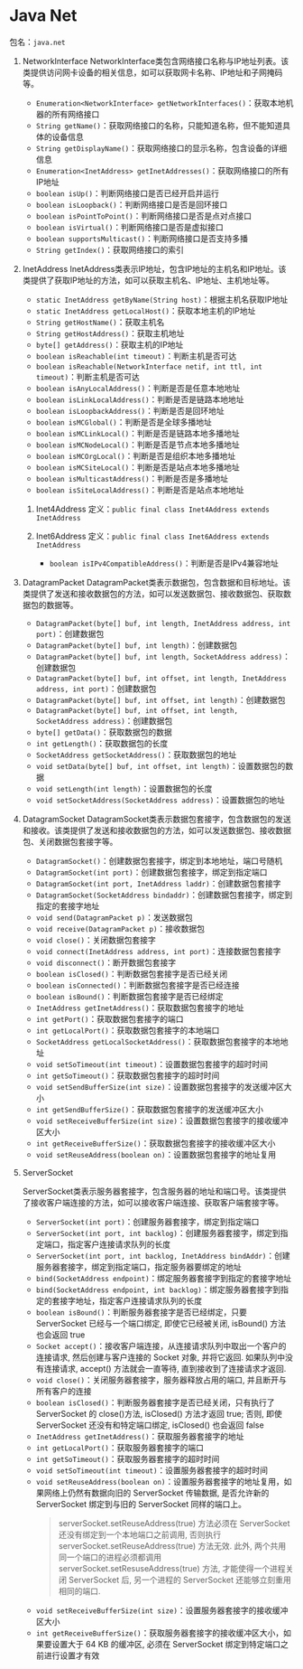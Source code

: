 # Java Net

包名：`java.net`

1. NetworkInterface
   NetworkInterface类包含网络接口名称与IP地址列表。该类提供访问网卡设备的相关信息，如可以获取网卡名称、IP地址和子网掩码等。

   - `Enumeration<NetworkInterface> getNetworkInterfaces()`：获取本地机器的所有网络接口
   - `String getName()`：获取网络接口的名称，只能知道名称，但不能知道具体的设备信息
   - `String getDisplayName()`：获取网络接口的显示名称，包含设备的详细信息
   - `Enumeration<InetAddress> getInetAddresses()`：获取网络接口的所有IP地址
   - `boolean isUp()`：判断网络接口是否已经开启并运行
   - `boolean isLoopback()`：判断网络接口是否是回环接口
   - `boolean isPointToPoint()`：判断网络接口是否是点对点接口
   - `boolean isVirtual()`：判断网络接口是否是虚拟接口
   - `boolean supportsMulticast()`：判断网络接口是否支持多播
   - `String getIndex()`：获取网络接口的索引

2. InetAddress
    InetAddress类表示IP地址，包含IP地址的主机名和IP地址。该类提供了获取IP地址的方法，如可以获取主机名、IP地址、主机地址等。
    - `static InetAddress getByName(String host)`：根据主机名获取IP地址
    - `static InetAddress getLocalHost()`：获取本地主机的IP地址
    - `String getHostName()`：获取主机名
    - `String getHostAddress()`：获取主机地址
    - `byte[] getAddress()`：获取主机的IP地址
    - `boolean isReachable(int timeout)`：判断主机是否可达
    - `boolean isReachable(NetworkInterface netif, int ttl, int timeout)`：判断主机是否可达
    - `boolean isAnyLocalAddress()`：判断是否是任意本地地址
    - `boolean isLinkLocalAddress()`：判断是否是链路本地地址
    - `boolean isLoopbackAddress()`：判断是否是回环地址
    - `boolean isMCGlobal()`：判断是否是全球多播地址
    - `boolean isMCLinkLocal()`：判断是否是链路本地多播地址
    - `boolean isMCNodeLocal()`：判断是否是节点本地多播地址
    - `boolean isMCOrgLocal()`：判断是否是组织本地多播地址
    - `boolean isMCSiteLocal()`：判断是否是站点本地多播地址
    - `boolean isMulticastAddress()`：判断是否是多播地址
    - `boolean isSiteLocalAddress()`：判断是否是站点本地地址
    1. Inet4Address
        定义：`public final class Inet4Address extends InetAddress`

    2. Inet6Address
        定义：`public final class Inet6Address extends InetAddress`

        - `boolean isIPv4CompatibleAddress()`：判断是否是IPv4兼容地址

3. DatagramPacket
    DatagramPacket类表示数据包，包含数据和目标地址。该类提供了发送和接收数据包的方法，如可以发送数据包、接收数据包、获取数据包的数据等。
    - `DatagramPacket(byte[] buf, int length, InetAddress address, int port)`：创建数据包
    - `DatagramPacket(byte[] buf, int length)`：创建数据包
    - `DatagramPacket(byte[] buf, int length, SocketAddress address)`：创建数据包
    - `DatagramPacket(byte[] buf, int offset, int length, InetAddress address, int port)`：创建数据包
    - `DatagramPacket(byte[] buf, int offset, int length)`：创建数据包
    - `DatagramPacket(byte[] buf, int offset, int length, SocketAddress address)`：创建数据包
    - `byte[] getData()`：获取数据包的数据
    - `int getLength()`：获取数据包的长度
    - `SocketAddress getSocketAddress()`：获取数据包的地址
    - `void setData(byte[] buf, int offset, int length)`：设置数据包的数据
    - `void setLength(int length)`：设置数据包的长度
    - `void setSocketAddress(SocketAddress address)`：设置数据包的地址

4. DatagramSocket
    DatagramSocket类表示数据包套接字，包含数据包的发送和接收。该类提供了发送和接收数据包的方法，如可以发送数据包、接收数据包、关闭数据包套接字等。
    - `DatagramSocket()`：创建数据包套接字，绑定到本地地址，端口号随机
    - `DatagramSocket(int port)`：创建数据包套接字，绑定到指定端口
    - `DatagramSocket(int port, InetAddress laddr)`：创建数据包套接字
    - `DatagramSocket(SocketAddress bindaddr)`：创建数据包套接字，绑定到指定的套接字地址
    - `void send(DatagramPacket p)`：发送数据包
    - `void receive(DatagramPacket p)`：接收数据包
    - `void close()`：关闭数据包套接字
    - `void connect(InetAddress address, int port)`：连接数据包套接字
    - `void disconnect()`：断开数据包套接字
    - `boolean isClosed()`：判断数据包套接字是否已经关闭
    - `boolean isConnected()`：判断数据包套接字是否已经连接
    - `boolean isBound()`：判断数据包套接字是否已经绑定
    - `InetAddress getInetAddress()`：获取数据包套接字的地址
    - `int getPort()`：获取数据包套接字的端口
    - `int getLocalPort()`：获取数据包套接字的本地端口
    - `SocketAddress getLocalSocketAddress()`：获取数据包套接字的本地地址
    - `void setSoTimeout(int timeout)`：设置数据包套接字的超时时间
    - `int getSoTimeout()`：获取数据包套接字的超时时间
    - `void setSendBufferSize(int size)`：设置数据包套接字的发送缓冲区大小
    - `int getSendBufferSize()`：获取数据包套接字的发送缓冲区大小
    - `void setReceiveBufferSize(int size)`：设置数据包套接字的接收缓冲区大小
    - `int getReceiveBufferSize()`：获取数据包套接字的接收缓冲区大小
    - `void setReuseAddress(boolean on)`：设置数据包套接字的地址复用

5. ServerSocket

    ServerSocket类表示服务器套接字，包含服务器的地址和端口号。该类提供了接收客户端连接的方法，如可以接收客户端连接、获取客户端套接字等。
    - `ServerSocket(int port)`：创建服务器套接字，绑定到指定端口
    - `ServerSocket(int port, int backlog)`：创建服务器套接字，绑定到指定端口，指定客户连接请求队列的长度
    - `ServerSocket(int port, int backlog, InetAddress bindAddr)`：创建服务器套接字，绑定到指定端口，指定服务器要绑定的地址
    - `bind(SocketAddress endpoint)`：绑定服务器套接字到指定的套接字地址
    - `bind(SocketAddress endpoint, int backlog)`：绑定服务器套接字到指定的套接字地址，指定客户连接请求队列的长度
    - `boolean isBound()`：判断服务器套接字是否已经绑定，只要 ServerSocket 已经与一个端口绑定, 即使它已经被关闭, isBound() 方法也会返回 true
    - `Socket accept()`：接收客户端连接，从连接请求队列中取出一个客户的连接请求, 然后创建与客户连接的 Socket 对象, 并将它返回. 如果队列中没有连接请求, accept() 方法就会一直等待, 直到接收到了连接请求才返回.
    - `void close()`：关闭服务器套接字，服务器释放占用的端口, 并且断开与所有客户的连接
    - `boolean isClosed()`：判断服务器套接字是否已经关闭，只有执行了 ServerSocket 的 close()方法, isClosed() 方法才返回 true; 否则, 即使 ServerSocket 还没有和特定端口绑定, isClosed() 也会返回 false
    - `InetAddress getInetAddress()`：获取服务器套接字的地址
    - `int getLocalPort()`：获取服务器套接字的端口
    - `int getSoTimeout()`：获取服务器套接字的超时时间
    - `void setSoTimeout(int timeout)`：设置服务器套接字的超时时间
    - `void setReuseAddress(boolean on)`：设置服务器套接字的地址复用，如果网络上仍然有数据向旧的 ServerSocket 传输数据, 是否允许新的 ServerSocket 绑定到与旧的 ServerSocket 同样的端口上。
       > serverSocket.setReuseAddress(true) 方法必须在 ServerSocket 还没有绑定到一个本地端口之前调用, 否则执行 serverSocket.setReuseAddress(true) 方法无效. 此外, 两个共用同一个端口的进程必须都调用 serverSocket.setResuseAddress(true) 方法, 才能使得一个进程关闭 ServerSocket 后, 另一个进程的 ServerSocket 还能够立刻重用相同的端口.
    - `void setReceiveBufferSize(int size)`：设置服务器套接字的接收缓冲区大小
    - `int getReceiveBufferSize()`：获取服务器套接字的接收缓冲区大小，如果要设置大于 64 KB 的缓冲区, 必须在 ServerSocket 绑定到特定端口之前进行设置才有效
